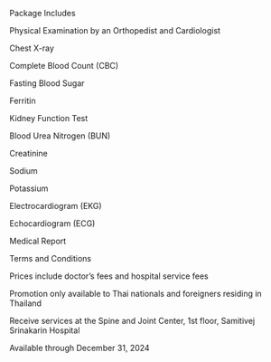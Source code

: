 ﻿Package Includes

Physical Examination by an Orthopedist and Cardiologist	

Chest X-ray	

Complete Blood Count (CBC)	

Fasting Blood Sugar	

Ferritin	

Kidney Function Test	

Blood Urea Nitrogen (BUN)	

Creatinine	

Sodium	

Potassium	

Electrocardiogram (EKG)	

Echocardiogram (ECG)	

Medical Report	

Terms and Conditions



Prices include doctor’s fees and hospital service fees 

Promotion only available to Thai nationals and foreigners residing in Thailand

Receive services at the Spine and Joint Center, 1st floor, Samitivej Srinakarin Hospital

Available through December 31, 2024


